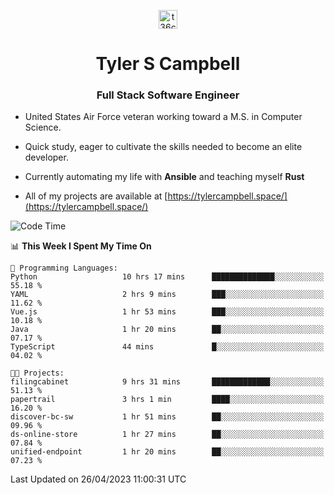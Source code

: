 <p align="center">
<a href="https://www.linkedin.com/in/t36campbell" target="blank"><img align="center" src="https://ik.imagekit.io/t36campbell/Portfolio/linkedin.png.original_m8bbGgPh6.png" alt="t36campbell" height="30" width="30" /></a>
</p>
<h1 align="center">Tyler S Campbell</h1>
<h3 align="center">Full Stack Software Engineer</h3>

* United States Air Force veteran working toward a M.S. in Computer Science.

* Quick study, eager to cultivate the skills needed to become an elite developer.

* Currently automating my life with **Ansible** and teaching myself **Rust**

* All of my projects are available at [https://tylercampbell.space/](https://tylercampbell.space/)

<!--START_SECTION:waka-->
![Code Time](http://img.shields.io/badge/Code%20Time-2%2C424%20hrs%2014%20mins-blue)

📊 **This Week I Spent My Time On** 

```text
💬 Programming Languages: 
Python                   10 hrs 17 mins      ██████████████░░░░░░░░░░░   55.18 % 
YAML                     2 hrs 9 mins        ███░░░░░░░░░░░░░░░░░░░░░░   11.62 % 
Vue.js                   1 hr 53 mins        ███░░░░░░░░░░░░░░░░░░░░░░   10.18 % 
Java                     1 hr 20 mins        ██░░░░░░░░░░░░░░░░░░░░░░░   07.17 % 
TypeScript               44 mins             █░░░░░░░░░░░░░░░░░░░░░░░░   04.02 % 

🐱‍💻 Projects: 
filingcabinet            9 hrs 31 mins       █████████████░░░░░░░░░░░░   51.13 % 
papertrail               3 hrs 1 min         ████░░░░░░░░░░░░░░░░░░░░░   16.20 % 
discover-bc-sw           1 hr 51 mins        ██░░░░░░░░░░░░░░░░░░░░░░░   09.96 % 
ds-online-store          1 hr 27 mins        ██░░░░░░░░░░░░░░░░░░░░░░░   07.84 % 
unified-endpoint         1 hr 20 mins        ██░░░░░░░░░░░░░░░░░░░░░░░   07.23 % 
```


 Last Updated on 26/04/2023 11:00:31 UTC
<!--END_SECTION:waka-->
